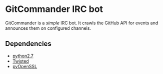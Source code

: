 # GitCommander IRC bot #
GitCommander is a *simple* IRC bot.
It crawls the GitHub API for events and announces them on configured channels.

## Dependencies ##
* [python2.7](https://www.python.org)
* [Twisted](https://twistedmatrix.com)
* [pyOpenSSL](https://github.com/pyca/pyopenssl)
